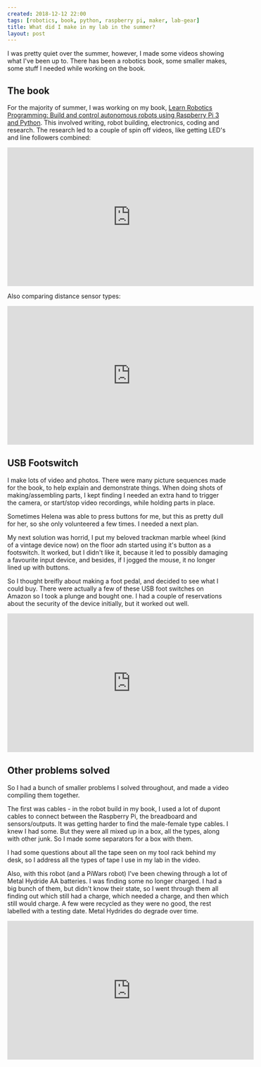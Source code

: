 ```yaml
---
created: 2018-12-12 22:00
tags: [robotics, book, python, raspberry pi, maker, lab-gear]
title: What did I make in my lab in the summer?
layout: post
---
```

I was pretty quiet over the summer, however, I made some videos showing what I've been up to. 
There has been a robotics book, some smaller makes, some stuff I needed while working on the book.

## The book

For the majority of summer, I was working on my book, 
[Learn Robotics Programming: Build and control autonomous robots using Raspberry Pi 3 and Python](https://amzn.to/2RA5u43).
This involved writing, robot building, electronics, coding and research. The research led to a couple of spin off videos, like getting LED's and line followers combined:

<div class="embed-responsive embed-responsive-16by9">
<iframe width="560" height="315" src="https://www.youtube.com/embed/jh1NPuKFrYU" frameborder="0" allowfullscreen="True"></iframe>
</div>

Also comparing distance sensor types:

<div class="embed-responsive embed-responsive-16by9">
<iframe width="560" height="315" src="https://www.youtube.com/embed/eGYwbqp0w3w" frameborder="0" allowfullscreen="True"></iframe>
</div>

## USB Footswitch

I make lots of video and photos. There were many picture sequences made for the book, to help explain and demonstrate things. When doing shots of making/assembling parts, I kept finding I needed an extra hand to trigger the camera, or start/stop video recordings, while holding parts in place.

Sometimes Helena was able to press buttons for me, but this as pretty dull for her, so she only volunteered a few times. I needed a next plan.

My next solution was horrid, I put my beloved trackman marble wheel (kind of a vintage device now) on the floor adn started using it's button as a footswitch. It worked, but I didn't like it, because it led to possibly damaging a favourite input device, and besides, if I jogged the mouse, it no longer lined up with buttons.

So I thought breifly about making a foot pedal, and decided to see what I could buy. There were actually a few of these USB foot switches on Amazon so I took a plunge and bought one. I had a couple of reservations about the security of the device initially, but it worked out well.

<div class="embed-responsive embed-responsive-16by9">
<iframe width="560" height="315" src="https://www.youtube.com/embed/cx73jWzRIT4" frameborder="0" allowfullscreen="True"></iframe>
</div>

## Other problems solved

So I had a bunch of smaller problems I solved throughout, and made a video compiling them together.

The first was cables - in the robot build in my book, I used a lot of dupont cables to connect between the Raspberry Pi, the breadboard and sensors/outputs. It was getting harder to find the male-female type cables. I knew I had some. But they were all mixed up in a box, all the types, along with other junk. So I made some separators for a box with them.

I had some questions about all the tape seen on my tool rack behind my desk, so I address all the types of tape I use in my lab in the video.

Also, with this robot (and a PiWars robot) I've been chewing through a lot of Metal Hydride AA batteries. I was finding some no longer charged. I had a big bunch of them, but didn't know their state, so I went through them all finding out which still had a charge, which needed a charge, and then which still would charge. A few were recycled as they were no good, the rest labelled with a testing date. Metal Hydrides do degrade over time.

<div class="embed-responsive embed-responsive-16by9">
<iframe width="560" height="315" src="https://www.youtube.com/embed/FZ9fryPEvMU" frameborder="0" allowfullscreen="True"></iframe>
</div>

